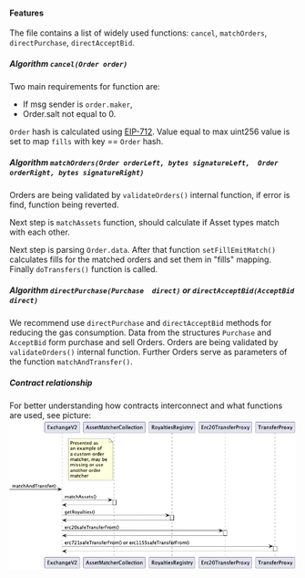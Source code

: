 #### Features

The file contains a list of widely used functions: `cancel`, `matchOrders`, `directPurchase`, `directAcceptBid`.   

##### Algorithm `cancel(Order order)`

Two main requirements for function are:
 - If msg sender is `order.maker`,
 - Order.salt not equal to 0.

`Order` hash is calculated using [EIP-712](https://github.com/ethereum/EIPs/blob/master/EIPS/eip-712.md). Value  equal to max uint256 value is set to map `fills` with key == `Order` hash.

##### Algorithm `matchOrders(Order orderLeft, bytes signatureLeft,  Order orderRight, bytes signatureRight)` 

Orders are being validated by `validateOrders()` internal function, if error is find, function being reverted.

Next step is `matchAssets` function, should calculate if Asset types match with each other.

Next step is parsing `Order.data`. After that function `setFillEmitMatch()` calculates fills for the matched orders and set them in "fills" mapping. Finally `doTransfers()` function is called.

##### Algorithm `directPurchase(Purchase  direct)` or `directAcceptBid(AcceptBid  direct)`

We recommend use `directPurchase` and `directAcceptBid` methods for reducing the gas consumption. Data from the structures `Purchase` and `AcceptBid` form purchase and sell Orders. Orders are being validated by `validateOrders()` internal function. Further Orders serve as parameters of the function `matchAndTransfer()`.

##### Contract relationship

For better understanding how contracts interconnect and what functions are used, see picture:
![Relationship1](documents/diagram-13983673345763902680.png)